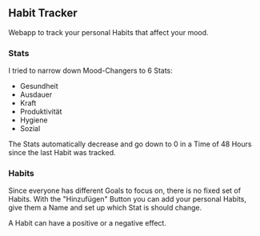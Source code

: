 ## Habit Tracker
Webapp to track your personal Habits that affect your mood.

### Stats
I tried to narrow down Mood-Changers to 6 Stats:

- Gesundheit
- Ausdauer
- Kraft
- Produktivität
- Hygiene
- Sozial

The Stats automatically decrease and go down to 0 in a Time of 48 Hours since the last Habit was tracked.

### Habits
Since everyone has different Goals to focus on, there is no fixed set of Habits. 
With the "Hinzufügen" Button you can add your personal Habits, give them a Name and set up which Stat is should change.

A Habit can have a positive or a negative effect.
